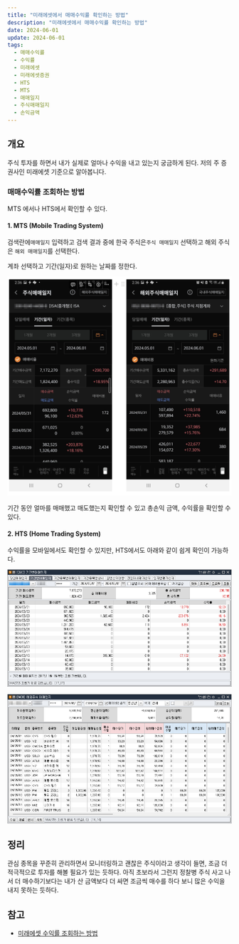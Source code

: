 ```yaml
---
title: "미래에셋에서 매매수익률 확인하는 방법"
description: "미래에셋에서 매매수익률 확인하는 방법"
date: 2024-06-01
update: 2024-06-01
tags:
  - 매매수익률
  - 수익률
  - 미래에셋
  - 미래에셋증권
  - HTS
  - MTS
  - 매매일지
  - 주식매매일지
  - 손익금액
---
```


## 개요

주식 투자를 하면서 내가 실제로 얼마나 수익을 내고 있는지 궁금하게 된다. 저의 주 증권사인 미래에셋 기준으로 알아봅니다.

### 매매수익률 조회하는 방법

MTS 에서나 HTS에서 확인할 수 있다.

#### 1. MTS (Mobile Trading System)

검색란에`매매일지` 입력하고 검색 결과 중에 한국 주식은`주식 매매일지` 선택하고 해외 주식은 `해외 매매일지`를 선택한다.

계좌 선택하고 기간(일자)로 원하는 날짜를 정한다.

![주식 매매일지](image-20240601170119600.png)

기간 동안 얼마를 매매했고 매도했는지 확인할 수 있고 총손익 금액, 수익률을 확인할 수 있다.

#### 2. HTS (Home Trading System)

수익률을 모바일에서도 확인할 수 있지만, HTS에서도 아래와 같이 쉽게 확인이 가능하다.

![주식 매매일지 - 기간별매매일지](image-20240601170129758.png)

![주식 매매일지 - 해외주식 매매일지](image-20240601170138056.png)

## 정리

관심 종목을 꾸준히 관리하면서 모니터링하고 괜찮은 주식이라고 생각이 들면, 조금 더 적극적으로 투자를 해볼 필요가 있는 듯하다. 아직 초보라서 그런지 정찰병 주식 사고 나서 더 매수하기보다는 내가 산 금액보다 더 싸면 조금씩 매수를 하다 보니 많은 수익을 내지 못하는 듯하다.

## 참고

- [미래에셋 수익률 조회하는 방법](https://mixingk.tistory.com/120)

